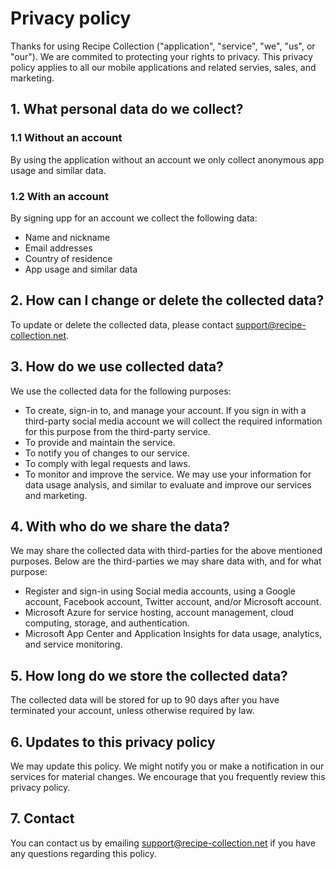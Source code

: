 # Privacy policy
Thanks for using Recipe Collection ("application", "service", "we", "us", or "our"). We are commited to protecting your rights to privacy. This privacy policy applies to all our mobile applications and related servies, sales, and marketing.

## 1. What personal data do we collect?

### 1.1 Without an account
By using the application without an account we only collect anonymous app usage and similar data.

### 1.2 With an account
By signing upp for an account we collect the following data:
- Name and nickname
- Email addresses
- Country of residence
- App usage and similar data

## 2. How can I change or delete the collected data?
To update or delete the collected data, please contact support@recipe-collection.net.

## 3. How do we use collected data?
We use the collected data for the following purposes:
- To create, sign-in to, and manage your account. If you sign in with a third-party social media account we will collect the required information for this purpose from the third-party service.
- To provide and maintain the service.
- To notify you of changes to our service.
- To comply with legal requests and laws.
- To monitor and improve the service. We may use your information for data usage analysis, and similar to evaluate and improve our services and marketing.

## 4. With who do we share the data?
We may share the collected data with third-parties for the above mentioned purposes. Below are the third-parties we may share data with, and for what purpose:

- Register and sign-in using Social media accounts, using a Google account, Facebook account, Twitter account, and/or Microsoft account.
- Microsoft Azure for service hosting, account management, cloud computing, storage, and authentication.
- Microsoft App Center and Application Insights for data usage, analytics, and service monitoring.

## 5. How long do we store the collected data?
The collected data will be stored for up to 90 days after you have terminated your account, unless otherwise required by law.

## 6. Updates to this privacy policy
We may update this policy. We might notify you or make a notification in our services for material changes. We encourage that you frequently review this privacy policy.

## 7. Contact
You can contact us by emailing support@recipe-collection.net if you have any questions regarding this policy.
